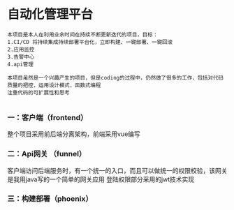 # 自动化管理平台
```text
本项目是本人在利用业余时间在持续不断更新迭代的项目，目标：
1.CI/CD 将持续集成持续部署平台化，立即构建、一键部署、一键回滚
2.应用监控 
3.告警中心
4.api管理

本项目虽然是一个兴趣产生的项目，但是coding的过程中，仍然做了很多的工作，包括对代码质量的把控，运用设计模式，函数式编程
注重代码的可扩展性和思考


```
### 一：客户端（frontend）
整个项目采用前后端分离架构，前端采用vue编写

### 二：Api网关 （funnel）
客户端访问后端服务时，有一个统一的入口，而且可以做统一的权限校验，该网关是我用java写的一个简单的网关应用
登陆权限部分采用的jwt技术实现

### 三：构建部署（phoenix）



